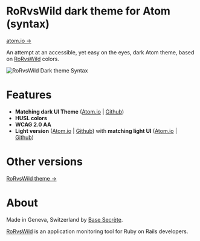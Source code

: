# RoRvsWild dark theme for Atom (syntax)
[atom.io →](https://atom.io/themes/rorvswild-dark-syntax)

An attempt at an accessible, yet easy on the eyes, dark Atom theme, based on [RoRvsWild](https://www.rorvswild.com) colors.

![RoRvsWild Dark theme Syntax](https://basesecrete.com/rorvswild-theme/rorvswild-theme-atom-dark-syntax5.png)

# Features
* **Matching dark UI Theme** 
([Atom.io](https://atom.io/themes/rorvswild-dark-ui) | [Github](https://github.com/BaseSecrete/rorvswild-theme-atom-dark-ui))
* **HUSL colors**
* **WCAG 2.0 AA**
* **Light version** ([Atom.io](https://atom.io/themes/rorvswild-light-syntax) | [Github](https://github.com/BaseSecrete/rorvswild-theme-atom-light-syntax)) with **matching light UI** ([Atom.io](https://atom.io/themes/rorvswild-light-ui) | [Github](https://github.com/BaseSecrete/rorvswild-theme-atom-light-ui))


# Other versions
[RoRvsWild theme →](https://www.rorvswild.com/theme)

# About
Made in Geneva, Switzerland by [Base Secrète](https://basesecrete.com).

[RoRvsWild](https://rorvswild.com) is an  application monitoring tool for Ruby on Rails developers.